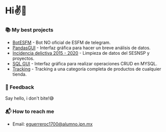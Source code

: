 # Hi✌👀

### 📚 My best projects
- [BotESFM](https://github.com/Cuadernin/BotESFM) - Bot NO oficial de ESFM de telegram.
- [PandasGUI](https://github.com/Cuadernin/ResumenDataFrame) - Interfaz gráfica para hacer un breve análisis de datos.
- [Incidencia delictiva 2015 - 2020](https://github.com/Cuadernin/Datos_violencia_Mexico) - Limpieza de datos del SESNSP y proyectos.
- [SQL GUI](https://github.com/Cuadernin/MiniGestorSQL) - Interfaz gráfica para realizar operaciones CRUD en MYSQL.
- [Tracking](https://github.com/Cuadernin/Tracking) - Tracking a una categoría completa de productos de cualquier tienda.

### 💬 Feedback

Say hello, i don't bite!😅

### 📬 How to reach me
- Email: eguerreroc1700@alumno.ipn.mx

